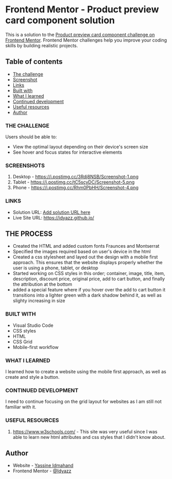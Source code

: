 # Frontend Mentor - Product preview card component solution

This is a solution to the [Product preview card component challenge on Frontend Mentor](https://www.frontendmentor.io/challenges/product-preview-card-component-GO7UmttRfa). Frontend Mentor challenges help you improve your coding skills by building realistic projects. 

## Table of contents
  - [The challenge](#the-challenge)
  - [Screenshot](#screenshot)
  - [Links](#links)
  - [Built with](#built-with)
  - [What I learned](#what-i-learned)
  - [Continued development](#continued-development)
  - [Useful resources](#useful-resources)
- [Author](#author)



### THE CHALLENGE

Users should be able to:

- View the optimal layout depending on their device's screen size
- See hover and focus states for interactive elements


### SCREENSHOTS

1. Desktop - https://i.postimg.cc/3Rdj8NSB/Screenshot-1.png 
2. Tablet - https://i.postimg.cc/tC5scyDC/Screenshot-5.png
3. Phone - https://i.postimg.cc/Rhm0PbHH/Screenshot-4.png


### LINKS

- Solution URL: [Add solution URL here](https://your-solution-url.com)
- Live Site URL: https://idyazz.github.io/


## THE PROCESS

- Created the HTML and added custom fonts Fraunces and Montserrat
- Specified the images required based on user's device in the html
- Created a css stylesheet and layed out the design with a mobile first approach. This ensures that the website displays properly whether the user is using a phone, tablet, or desktop
- Started working on CSS styles in this order; container, image, title, item, description, discount price, original price, add to cart button, and finally the attribution at the bottom
- added a special feature where if you hover over the add to cart button it transitions into a lighter green with a dark shadow behind it, as well as slighty increasing in size

### BUILT WITH

- Visual Studio Code
- CSS styles
- HTML
- CSS Grid
- Mobile-first workflow


### WHAT I LEARNED

I learned how to create a website using the mobile first approach, as well as create and style a button.


### CONTINUED DEVELOPMENT

I need to continue focusing on the grid layout for websites as I am still not familiar with it.


### USEFUL RESOURCES

1. https://www.w3schools.com/ - This site was very useful since I was able to learn new html attributes and css styles that I didn't know about. 


## Author

- Website - [Yassine Idmahand](https://github.com/Idyazz)
- Frontend Mentor - [@Idyazz](https://www.frontendmentor.io/profile/Idyazz)
